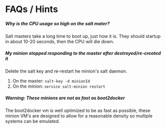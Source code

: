 # FAQs / Hints

##### Why is the CPU usage so high on the salt mater?

Salt masters take a long time to boot up, just how it is. They should startup in about 10-20 seconds, then the CPU will die down.

##### My minion stopped responding to the master after destroyed/re-created it

Delete the salt key and re-restart he minion's salt daemon.

1. On the master: ```salt-key -d minionId ```
2. On the minion:  ```service salt-minion restart```

##### Warning: These minions are not as fast as boot2docker

The boot2docker vm is well optimized to be as fast as possible, these minion VM's are designed to allow for a reasonable density so multiple systems can be emulated.